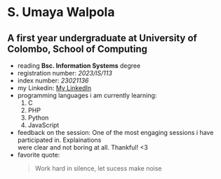 # S. Umaya Walpola 
## A first year undergraduate at University of Colombo, School of Computing 
- reading **Bsc. Information Systems** degree
- registration number: *2023/IS/113*
- index number: *23021136*
- my Linkedin: [My LinkedIn](https://www.linkedin.com/in/s-umaya-walpola)
- programming languages i am currently learning: 
  1. C
  2. PHP
  3. Python
  4. JavaScript 
- feedback on the session: One of the most engaging sessions i have participated in. Explainations  
                            were clear and not boring at all. Thankful! <3
- favorite quote:
  >Work hard in silence, let sucess make noise
